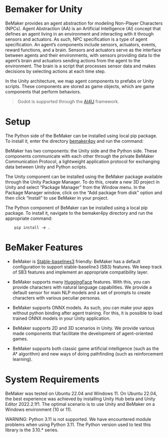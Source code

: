 
# Bemaker for Unity

BeMaker provides an agent abstraction for modeling Non-Player Characters (NPCs). Agent Abstraction (AA) is an Artificial Intelligence (AI) concept that defines an agent living in an environment and interacting with it through sensors and actuators. As such, NPC specification is a type of agent specification. An agent’s components include sensors, actuators, events, reward functions, and a brain. Sensors and actuators serve as the interface between agents and their environments, with sensors providing data to the agent’s brain and actuators sending actions from the agent to the environment. The brain is a script that processes sensor data and makes decisions by selecting actions at each time step.

In the Unity architecture, we map agent components to prefabs or Unity scripts. These components are stored as game objects, which are game components that perform behaviors.

> Godot is supported through the [AI4U](https://github.com/gilzamir18/AI4U) framework. 

# Setup

The Python side of the BeMaker can be installed using local pip package. To install it,  enter the directory [bemaker4py](/bemaker) and run the command:


BeMaker has two components: the Unity side and the Python side. These components communicate with each other through the private BeMaker Communication Protocol, a lightweight application protocol for exchanging data between Unity and Python scripts.

The Unity component can be installed using the BeMaker package available through the Unity Package Manager. To do this, create a new 3D project in Unity and select “Package Manager” from the Window menu. In the Package Manager window, click on the “Add package from disk” option and then click “Install” to use BeMaker in your project.

The Python component of BeMaker can be installed using a local pip package. To install it, navigate to the bemaker4py directory and run the appropriate command:

```
    pip install -e . 
```

# BeMaker Features

* BeMaker is [Stable-baselines3](https://stable-baselines3.readthedocs.io/) friendly: BeMaker has a default configuration to support stable-baseline3 (SB3) features. We keep track of SB3 features and implement an appropriate compatibility layer.

* BeMaker supports many [HuggingFace](https://huggingface.co/) features. With this, you can provide characters with natural language capabilities. We provide a default sensor for main NLP models and a set of prompts to create characters with various peculiar personas.

* BeMaker supports ONNX models. As such, you can make your apps without python binding after agent training. For this, it is possible to load trained ONNX models in your Unity application.

* BeMaker supports 2D and 3D scenarios in Unity. We provide various made components that facilitate the development of agent-oriented games.

* BeMaker supports both classic game artificial intelligence (such as the A* algorithm) and new ways of doing pathfinding (such as reinforcement learning).

# System Requirements

BeMaker was tested on Ubuntu 22.04 and Windows 11. On Ubuntu 22.04, the best experience was achieved by installing Unity Hub beta and Unity Editor 2022.2.1f1. The optimal scenario is to use Unity and BeMaker on a Windows environment (10 or 11).

WARNING: Python 3.11 is not supported. We have encountered module problems when using Python 3.11. The Python version used to test this library is the 3.10.* series.



